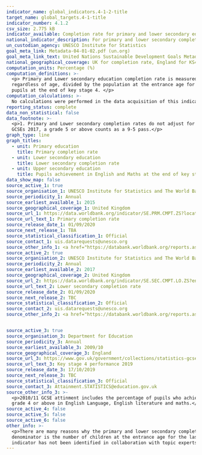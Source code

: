 ```yaml
---
indicator_name: global_indicators.4-1-2-title
target_name: global_targets.4-1-title
indicator_number: 4.1.2
csv_size: 2.775 kB
indicator_available: Completion rate for primary and lower secondary education is used. For upper secondary education completion rate a proxy for GCSE attainment at KS4 (data from all schools) is used.
national_indicator_description: For primary and lower secondary completion rate in the UK there is data avilable from UIS UNESCO and The World Bank. For upper secondary education completion rate a proxy for GCSE attainment at KS4 from the DfE in England is used.
un_custodian_agency: UNESCO Institute for Statistics
goal_meta_link: Metadata-04-01-02.pdf (un.org)
goal_meta_link_text: United Nations Sustainable Development Goals Metadata 4.1.2
national_geographical_coverage: UK for completion rate, England for KS4 Achievement 
computation_units: Percentage (%)
computation_definitions: >-
  <p> Primary and Lower secondary education completion rate is measured as the gross intake ratio to the last grade of lower primary/secondary education. It is calculated as the number of new entrants (enrollments minus repeaters) in the last grade of primary/lower secondary education,
  regardless of age, divided by the population at the entrance age for the last grade of primary/lower secondary education.</p> <p> GCSE attainment is the percentage of pupils who achieved A*-C in English and maths GCSEs or equivalent. GCSE attainment is calculated as a percentage of all
  pupils at the end of key stage 4. </p>
computation_calculations: >-
  No calculations were performed in the data acquisition of this indicator as appropriate data was readily available in the final format specified by this proxy indicator. For insight into the details of potential calculations please refer to the original source methodology information.
reporting_status: complete
data_non_statistical: false
data_footnote: >-
  <p>1. Primary and Lower secondary completion rates do not adjust for students who drop out during the final year of education. Thus this rate is a proxy that should be taken as an upper estimate of the actual completion rate. </p> <p> 4. Following the introduction of the reformed 9 to 1
  GCSEs 2017, a grade 5 or above counts as a 9-5 pass.</p>
graph_type: line
graph_titles:
  - unit: Primary education
    title: Primary completion rate
  - unit: Lower secondary education
    title: Lower secondary completion rate
  - unit: Upper secondary education
    title: Pupils achievement in English and Maths at the end of key stage 4 
data_show_map: false
source_active_1: true
source_organisation_1: UNESCO Institute for Statistics and The World Bank
source_periodicity_1: Annual
source_earliest_available_1: 2015
source_geographical_coverage_1: United Kingdom
source_url_1: https://data.worldbank.org/indicator/SE.PRM.CMPT.ZS?locations=GB
source_url_text_1: Primary completion rate
source_release_date_1: 01/09/2020
source_next_release_1: TBA
source_statistical_classification_1: Official
source_contact_1: uis.datarequests@unesco.org
source_other_info_1: <a href="https://databank.worldbank.org/reports.aspx?source=2&type=metadata&series=SE.PRM.CMPT.ZS">Primary completion rate - methodology</a>
source_active_2: true
source_organisation_2: UNESCO Institute for Statistics and The World Bank
source_periodicity_2: Annual
source_earliest_available_2: 2017
source_geographical_coverage_2: United Kingdom
source_url_2: https://data.worldbank.org/indicator/SE.SEC.CMPT.LO.ZS?end=2018&locations=GB&start=2017&view=chart
source_url_text_2: Lower secondary completion rate
source_release_date_2: 01/09/2020
source_next_release_2: TBC
source_statistical_classification_2: Official
source_contact_2: uis.datarequests@unesco.org
source_other_info_2: <a href="https://databank.worldbank.org/reports.aspx?source=2&type=metadata&series=SE.SEC.CMPT.LO.ZS">Secondary completion rate - methodology</a>


source_active_3: true
source_organisation_3: Department for Education
source_periodicity_3: Annual
source_earliest_available_3: 2009/10
source_geographical_coverage_3: England
source_url_3: https://www.gov.uk/government/collections/statistics-gcses-key-stage-4
source_url_text_3: Key stage 4 performance 2019
source_release_date_3: 17/10/2019
source_next_release_3: TBC
source_statistical_classification_3: Official
source_contact_3: Attainment.STATISTICS@education.gov.uk
source_other_info_3: >-
  <p>2010/11 GCSE attinment includes the percentage of pupils who achieved A* to C in GCSE English and mathematics at the end of Key Stage 4. 2011-2015 GCSE attainment shows pupils who achieved 5+ A*-C including English and maths. GCSE attainment from 2016-2019 shows pupils who achieved a
  grade 4 or above in English Language, English literature and maths.</p><p> <a href="https://assets.publishing.service.gov.uk/government/uploads/system/uploads/attachment_data/file/840043/2019_KS4_Provisional_quality_and_methodology.pdf">Attainment in KS4 - methodology</a> </p>
source_active_4: false
source_active_5: false
source_active_6: false
other_info: >-
  <p>There are many reasons why the primary and lower secondary completion rate can exceed 100 percent - the numerator may include late entrants and overage children who have repeated one or more grades of primary education as well as children who entered school early, while the
  denominator is the number of children at the entrance age for the last grade of primary education.</p><p> This indicator is being used as an approximation of the UN SDG Indicator. Where possible, we will work to identify or develop UK data to meet the global indicator specification. This
  indicator has not been identified in collaboration with topic experts.
---
```

